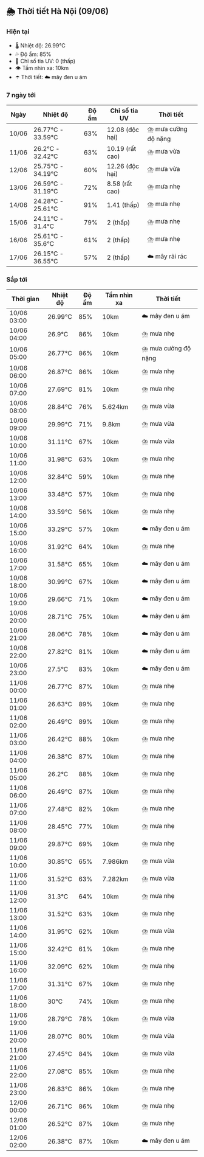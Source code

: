 ## 🌦️ Thời tiết Hà Nội (09/06)

### Hiện tại

- 🌡️ Nhiệt độ: 26.99℃
- 💦 Độ ẩm: 85%
- 🌟 Chỉ số tia UV: 0 (thấp)
- 👁️ Tầm nhìn xa: 10km
- ☂️ Thời tiết: ☁️ mây đen u ám

### 7 ngày tới

| Ngày | Nhiệt độ | Độ ẩm | Chỉ số tia UV | Thời tiết |
| --- | --- | --- | --- | --- |
| 10/06 | 26.77℃ - 33.59℃ | 63% | 12.08 (độc hại) | ⛈️ mưa cường độ nặng |
| 11/06 | 26.2℃ - 32.42℃ | 63% | 10.19 (rất cao) | ⛈️ mưa vừa |
| 12/06 | 25.75℃ - 34.19℃ | 60% | 12.26 (độc hại) | ⛈️ mưa vừa |
| 13/06 | 26.59℃ - 31.19℃ | 72% | 8.58 (rất cao) | ⛈️ mưa nhẹ |
| 14/06 | 24.28℃ - 25.61℃ | 91% | 1.41 (thấp) | ⛈️ mưa nhẹ |
| 15/06 | 24.11℃ - 31.4℃ | 79% | 2 (thấp) | ⛈️ mưa nhẹ |
| 16/06 | 25.61℃ - 35.6℃ | 61% | 2 (thấp) | ⛈️ mưa nhẹ |
| 17/06 | 26.15℃ - 36.55℃ | 57% | 2 (thấp) | ☁️ mây rải rác |

### Sắp tới

| Thời gian | Nhiệt độ | Độ ẩm | Tầm nhìn xa | Thời tiết |
| --- | --- | --- | --- | --- |
| 10/06 03:00 | 26.99℃ | 85% | 10km | ☁️ mây đen u ám |
| 10/06 04:00 | 26.9℃ | 86% | 10km | ⛈️ mưa nhẹ |
| 10/06 05:00 | 26.77℃ | 86% | 10km | ⛈️ mưa cường độ nặng |
| 10/06 06:00 | 26.87℃ | 86% | 10km | ⛈️ mưa nhẹ |
| 10/06 07:00 | 27.69℃ | 81% | 10km | ⛈️ mưa nhẹ |
| 10/06 08:00 | 28.84℃ | 76% | 5.624km | ⛈️ mưa vừa |
| 10/06 09:00 | 29.99℃ | 71% | 9.8km | ⛈️ mưa vừa |
| 10/06 10:00 | 31.11℃ | 67% | 10km | ⛈️ mưa vừa |
| 10/06 11:00 | 31.98℃ | 63% | 10km | ⛈️ mưa nhẹ |
| 10/06 12:00 | 32.84℃ | 59% | 10km | ⛈️ mưa nhẹ |
| 10/06 13:00 | 33.48℃ | 57% | 10km | ⛈️ mưa nhẹ |
| 10/06 14:00 | 33.59℃ | 56% | 10km | ⛈️ mưa nhẹ |
| 10/06 15:00 | 33.29℃ | 57% | 10km | ☁️ mây đen u ám |
| 10/06 16:00 | 31.92℃ | 64% | 10km | ⛈️ mưa nhẹ |
| 10/06 17:00 | 31.58℃ | 65% | 10km | ☁️ mây đen u ám |
| 10/06 18:00 | 30.99℃ | 67% | 10km | ☁️ mây đen u ám |
| 10/06 19:00 | 29.66℃ | 71% | 10km | ☁️ mây đen u ám |
| 10/06 20:00 | 28.71℃ | 75% | 10km | ☁️ mây đen u ám |
| 10/06 21:00 | 28.06℃ | 78% | 10km | ☁️ mây đen u ám |
| 10/06 22:00 | 27.82℃ | 81% | 10km | ☁️ mây đen u ám |
| 10/06 23:00 | 27.5℃ | 83% | 10km | ☁️ mây đen u ám |
| 11/06 00:00 | 26.77℃ | 87% | 10km | ⛈️ mưa nhẹ |
| 11/06 01:00 | 26.63℃ | 89% | 10km | ⛈️ mưa nhẹ |
| 11/06 02:00 | 26.49℃ | 89% | 10km | ⛈️ mưa nhẹ |
| 11/06 03:00 | 26.42℃ | 88% | 10km | ⛈️ mưa nhẹ |
| 11/06 04:00 | 26.38℃ | 87% | 10km | ⛈️ mưa nhẹ |
| 11/06 05:00 | 26.2℃ | 88% | 10km | ⛈️ mưa nhẹ |
| 11/06 06:00 | 26.49℃ | 87% | 10km | ⛈️ mưa nhẹ |
| 11/06 07:00 | 27.48℃ | 82% | 10km | ⛈️ mưa nhẹ |
| 11/06 08:00 | 28.45℃ | 77% | 10km | ⛈️ mưa nhẹ |
| 11/06 09:00 | 29.87℃ | 69% | 10km | ⛈️ mưa nhẹ |
| 11/06 10:00 | 30.85℃ | 65% | 7.986km | ⛈️ mưa vừa |
| 11/06 11:00 | 31.52℃ | 63% | 7.282km | ⛈️ mưa vừa |
| 11/06 12:00 | 31.3℃ | 64% | 10km | ⛈️ mưa nhẹ |
| 11/06 13:00 | 31.52℃ | 63% | 10km | ⛈️ mưa nhẹ |
| 11/06 14:00 | 31.95℃ | 62% | 10km | ⛈️ mưa vừa |
| 11/06 15:00 | 32.42℃ | 61% | 10km | ⛈️ mưa nhẹ |
| 11/06 16:00 | 32.09℃ | 62% | 10km | ⛈️ mưa nhẹ |
| 11/06 17:00 | 31.31℃ | 67% | 10km | ⛈️ mưa nhẹ |
| 11/06 18:00 | 30℃ | 74% | 10km | ⛈️ mưa nhẹ |
| 11/06 19:00 | 28.79℃ | 78% | 10km | ⛈️ mưa vừa |
| 11/06 20:00 | 28.07℃ | 80% | 10km | ⛈️ mưa vừa |
| 11/06 21:00 | 27.45℃ | 84% | 10km | ⛈️ mưa vừa |
| 11/06 22:00 | 27.08℃ | 85% | 10km | ⛈️ mưa nhẹ |
| 11/06 23:00 | 26.83℃ | 86% | 10km | ⛈️ mưa nhẹ |
| 12/06 00:00 | 26.71℃ | 86% | 10km | ⛈️ mưa nhẹ |
| 12/06 01:00 | 26.52℃ | 87% | 10km | ⛈️ mưa nhẹ |
| 12/06 02:00 | 26.38℃ | 87% | 10km | ☁️ mây đen u ám |
